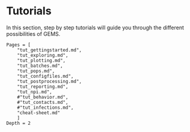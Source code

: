 # Tutorials

In this section, step by step tutorials will guide you through the different possibilities of GEMS. 

```@contents
Pages = [
    "tut_gettingstarted.md",
    "tut_exploring.md",
    "tut_plotting.md",
    "tut_batches.md",
    "tut_pops.md",
    "tut_configfiles.md",
    "tut_postprocessing.md",
    "tut_reporting.md",
    "tut_npi.md",
    #"tut_behavior.md",
    #"tut_contacts.md",
    #"tut_infections.md",
    "cheat-sheet.md"
    ]
Depth = 2
```
